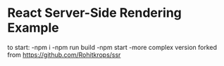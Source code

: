 # React Server-Side Rendering Example

to start:
-npm i
-npm run build
-npm start
-more complex version forked from https://github.com/Rohitkrops/ssr

